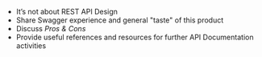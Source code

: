* It’s not about REST API Design
* Share Swagger experience and general "taste" of this product
* Discuss *Pros & Cons*
* Provide useful references and resources for further API Documentation activities